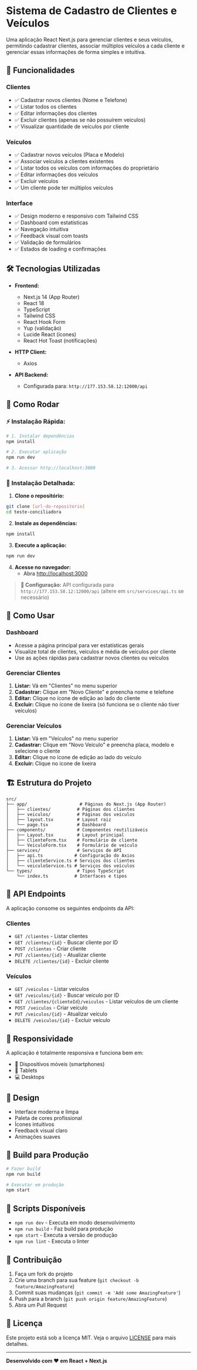 # Sistema de Cadastro de Clientes e Veículos

Uma aplicação React Next.js para gerenciar clientes e seus veículos, permitindo cadastrar clientes, associar múltiplos veículos a cada cliente e gerenciar essas informações de forma simples e intuitiva.

## 🚀 Funcionalidades

### Clientes

- ✅ Cadastrar novos clientes (Nome e Telefone)
- ✅ Listar todos os clientes
- ✅ Editar informações dos clientes
- ✅ Excluir clientes (apenas se não possuírem veículos)
- ✅ Visualizar quantidade de veículos por cliente

### Veículos

- ✅ Cadastrar novos veículos (Placa e Modelo)
- ✅ Associar veículos a clientes existentes
- ✅ Listar todos os veículos com informações do proprietário
- ✅ Editar informações dos veículos
- ✅ Excluir veículos
- ✅ Um cliente pode ter múltiplos veículos

### Interface

- ✅ Design moderno e responsivo com Tailwind CSS
- ✅ Dashboard com estatísticas
- ✅ Navegação intuitiva
- ✅ Feedback visual com toasts
- ✅ Validação de formulários
- ✅ Estados de loading e confirmações

## 🛠️ Tecnologias Utilizadas

- **Frontend:**

  - Next.js 14 (App Router)
  - React 18
  - TypeScript
  - Tailwind CSS
  - React Hook Form
  - Yup (validação)
  - Lucide React (ícones)
  - React Hot Toast (notificações)

- **HTTP Client:**

  - Axios

- **API Backend:**
  - Configurada para: `http://177.153.58.12:12000/api`

## 🚀 Como Rodar

### ⚡ Instalação Rápida:

```bash
# 1. Instalar dependências
npm install

# 2. Executar aplicação
npm run dev

# 3. Acessar http://localhost:3000
```

### 📖 Instalação Detalhada:

1. **Clone o repositório:**

```bash
git clone [url-do-repositorio]
cd teste-conciliadora
```

2. **Instale as dependências:**

```bash
npm install
```

3. **Execute a aplicação:**

```bash
npm run dev
```

4. **Acesse no navegador:**
   - Abra [http://localhost:3000](http://localhost:3000)

> **📌 Configuração:** API configurada para `http://177.153.58.12:12000/api` (altere em `src/services/api.ts` se necessário)

## 📖 Como Usar

### Dashboard

- Acesse a página principal para ver estatísticas gerais
- Visualize total de clientes, veículos e média de veículos por cliente
- Use as ações rápidas para cadastrar novos clientes ou veículos

### Gerenciar Clientes

1. **Listar:** Vá em "Clientes" no menu superior
2. **Cadastrar:** Clique em "Novo Cliente" e preencha nome e telefone
3. **Editar:** Clique no ícone de edição ao lado do cliente
4. **Excluir:** Clique no ícone de lixeira (só funciona se o cliente não tiver veículos)

### Gerenciar Veículos

1. **Listar:** Vá em "Veículos" no menu superior
2. **Cadastrar:** Clique em "Novo Veículo" e preencha placa, modelo e selecione o cliente
3. **Editar:** Clique no ícone de edição ao lado do veículo
4. **Excluir:** Clique no ícone de lixeira

## 🏗️ Estrutura do Projeto

```
src/
├── app/                    # Páginas do Next.js (App Router)
│   ├── clientes/          # Páginas dos clientes
│   ├── veiculos/          # Páginas dos veículos
│   ├── layout.tsx         # Layout raiz
│   └── page.tsx           # Dashboard
├── components/            # Componentes reutilizáveis
│   ├── Layout.tsx         # Layout principal
│   ├── ClienteForm.tsx    # Formulário de cliente
│   └── VeiculoForm.tsx    # Formulário de veículo
├── services/              # Serviços de API
│   ├── api.ts            # Configuração do Axios
│   ├── clienteService.ts # Serviços dos clientes
│   └── veiculoService.ts # Serviços dos veículos
└── types/                 # Tipos TypeScript
    └── index.ts          # Interfaces e tipos
```

## 🔌 API Endpoints

A aplicação consome os seguintes endpoints da API:

### Clientes

- `GET /clientes` - Listar clientes
- `GET /clientes/{id}` - Buscar cliente por ID
- `POST /clientes` - Criar cliente
- `PUT /clientes/{id}` - Atualizar cliente
- `DELETE /clientes/{id}` - Excluir cliente

### Veículos

- `GET /veiculos` - Listar veículos
- `GET /veiculos/{id}` - Buscar veículo por ID
- `GET /clientes/{clienteId}/veiculos` - Listar veículos de um cliente
- `POST /veiculos` - Criar veículo
- `PUT /veiculos/{id}` - Atualizar veículo
- `DELETE /veiculos/{id}` - Excluir veículo

## 📱 Responsividade

A aplicação é totalmente responsiva e funciona bem em:

- 📱 Dispositivos móveis (smartphones)
- 📱 Tablets
- 💻 Desktops

## 🎨 Design

- Interface moderna e limpa
- Paleta de cores profissional
- Ícones intuitivos
- Feedback visual claro
- Animações suaves

## 🚀 Build para Produção

```bash
# Fazer build
npm run build

# Executar em produção
npm start
```

## 📝 Scripts Disponíveis

- `npm run dev` - Executa em modo desenvolvimento
- `npm run build` - Faz build para produção
- `npm start` - Executa a versão de produção
- `npm run lint` - Executa o linter

## 🤝 Contribuição

1. Faça um fork do projeto
2. Crie uma branch para sua feature (`git checkout -b feature/AmazingFeature`)
3. Commit suas mudanças (`git commit -m 'Add some AmazingFeature'`)
4. Push para a branch (`git push origin feature/AmazingFeature`)
5. Abra um Pull Request

## 📄 Licença

Este projeto está sob a licença MIT. Veja o arquivo [LICENSE](LICENSE) para mais detalhes.

---

**Desenvolvido com ❤️ em React + Next.js**
